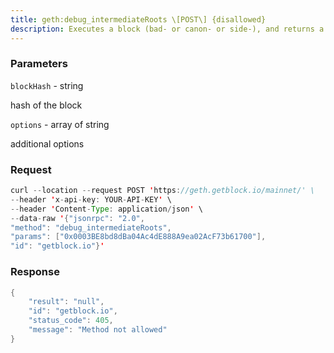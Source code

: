 ```yaml
---
title: geth:debug_intermediateRoots \[POST\] {disallowed}
description: Executes a block (bad- or canon- or side-), and returns a list ofintermediate roots the stateroot after each transaction.
---
```


### Parameters


`blockHash` - string

hash of the block

`options` - array of string

additional options

### Request

``` java
curl --location --request POST 'https://geth.getblock.io/mainnet/' \
--header 'x-api-key: YOUR-API-KEY' \
--header 'Content-Type: application/json' \
--data-raw '{"jsonrpc": "2.0",
"method": "debug_intermediateRoots",
"params": ["0x0003BE8bd8dBa04Ac4dE888A9ea02AcF73b61700"],
"id": "getblock.io"}'
```

###  Response

``` java
{
    "result": "null",
    "id": "getblock.io",
    "status_code": 405,
    "message": "Method not allowed"
}
```

